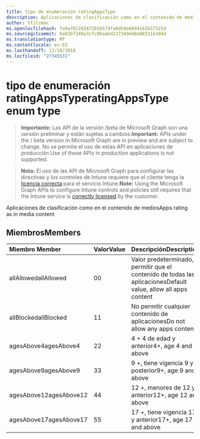 ```yaml
---
title: tipo de enumeración ratingAppsType
description: Aplicaciones de clasificación como en el contenido de medios
author: tfitzmac
ms.openlocfilehash: fa9a70128347201657dfa0d5de6044142b37525d
ms.sourcegitcommit: 6a82bf240a3cfc0baabd227349e08a08311e3d44
ms.translationtype: MT
ms.contentlocale: es-ES
ms.lasthandoff: 12/18/2018
ms.locfileid: "27345531"
---
```

# <a name="ratingappstype-enum-type"></a><span data-ttu-id="8358d-103">tipo de enumeración ratingAppsType</span><span class="sxs-lookup"><span data-stu-id="8358d-103">ratingAppsType enum type</span></span>

> <span data-ttu-id="8358d-104">**Importante:** Las API de la versión /beta de Microsoft Graph son una versión preliminar y están sujetas a cambios.</span><span class="sxs-lookup"><span data-stu-id="8358d-104">**Important:** APIs under the / beta version in Microsoft Graph are in preview and are subject to change.</span></span> <span data-ttu-id="8358d-105">No se permite el uso de estas API en aplicaciones de producción.</span><span class="sxs-lookup"><span data-stu-id="8358d-105">Use of these APIs in production applications is not supported.</span></span>

> <span data-ttu-id="8358d-106">**Nota:** El uso de las API de Microsoft Graph para configurar las directivas y los controles de Intune requiere que el cliente tenga la [licencia correcta](https://go.microsoft.com/fwlink/?linkid=839381) para el servicio Intune.</span><span class="sxs-lookup"><span data-stu-id="8358d-106">**Note:** Using the Microsoft Graph APIs to configure Intune controls and policies still requires that the Intune service is [correctly licensed](https://go.microsoft.com/fwlink/?linkid=839381) by the customer.</span></span>

<span data-ttu-id="8358d-107">Aplicaciones de clasificación como en el contenido de medios</span><span class="sxs-lookup"><span data-stu-id="8358d-107">Apps rating as in media content</span></span>
## <a name="members"></a><span data-ttu-id="8358d-108">Miembros</span><span class="sxs-lookup"><span data-stu-id="8358d-108">Members</span></span>
|<span data-ttu-id="8358d-109">Miembro	</span><span class="sxs-lookup"><span data-stu-id="8358d-109">Member</span></span>|<span data-ttu-id="8358d-110">Valor</span><span class="sxs-lookup"><span data-stu-id="8358d-110">Value</span></span>|<span data-ttu-id="8358d-111">Descripción</span><span class="sxs-lookup"><span data-stu-id="8358d-111">Description</span></span>|
|:---|:---|:---|
|<span data-ttu-id="8358d-112">allAllowed</span><span class="sxs-lookup"><span data-stu-id="8358d-112">allAllowed</span></span>|<span data-ttu-id="8358d-113">0</span><span class="sxs-lookup"><span data-stu-id="8358d-113">0</span></span>|<span data-ttu-id="8358d-114">Valor predeterminado, permitir que el contenido de todas las aplicaciones</span><span class="sxs-lookup"><span data-stu-id="8358d-114">Default value, allow all apps content</span></span>|
|<span data-ttu-id="8358d-115">allBlocked</span><span class="sxs-lookup"><span data-stu-id="8358d-115">allBlocked</span></span>|<span data-ttu-id="8358d-116">1</span><span class="sxs-lookup"><span data-stu-id="8358d-116">1</span></span>|<span data-ttu-id="8358d-117">No permitir cualquier contenido de aplicaciones</span><span class="sxs-lookup"><span data-stu-id="8358d-117">Do not allow any apps content</span></span>|
|<span data-ttu-id="8358d-118">agesAbove4</span><span class="sxs-lookup"><span data-stu-id="8358d-118">agesAbove4</span></span>|<span data-ttu-id="8358d-119">2</span><span class="sxs-lookup"><span data-stu-id="8358d-119">2</span></span>|<span data-ttu-id="8358d-120">4 + 4 de edad y anterior</span><span class="sxs-lookup"><span data-stu-id="8358d-120">4+, age 4 and above</span></span>|
|<span data-ttu-id="8358d-121">agesAbove9</span><span class="sxs-lookup"><span data-stu-id="8358d-121">agesAbove9</span></span>|<span data-ttu-id="8358d-122">3</span><span class="sxs-lookup"><span data-stu-id="8358d-122">3</span></span>|<span data-ttu-id="8358d-123">9 +, tiene vigencia 9 y posterior</span><span class="sxs-lookup"><span data-stu-id="8358d-123">9+, age 9 and above</span></span>|
|<span data-ttu-id="8358d-124">agesAbove12</span><span class="sxs-lookup"><span data-stu-id="8358d-124">agesAbove12</span></span>|<span data-ttu-id="8358d-125">4</span><span class="sxs-lookup"><span data-stu-id="8358d-125">4</span></span>|<span data-ttu-id="8358d-126">12 +, menores de 12 y anterior</span><span class="sxs-lookup"><span data-stu-id="8358d-126">12+, age 12 and above</span></span> |
|<span data-ttu-id="8358d-127">agesAbove17</span><span class="sxs-lookup"><span data-stu-id="8358d-127">agesAbove17</span></span>|<span data-ttu-id="8358d-128">5</span><span class="sxs-lookup"><span data-stu-id="8358d-128">5</span></span>|<span data-ttu-id="8358d-129">17 +, tiene vigencia 17 y anterior</span><span class="sxs-lookup"><span data-stu-id="8358d-129">17+, age 17 and above</span></span>|






